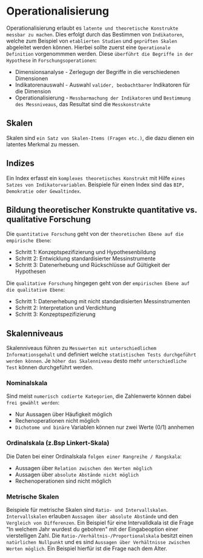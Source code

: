 # Operationalisierung
Operationalisierung erlaubt es `latente und theoretische Konstrukte messbar zu machen`. Dies erfolgt durch das Bestimmen von `Indikatoren`, welche zum Beispiel von `etablierten Studien` und `geprüften Skalen` abgeleitet werden können.
Hierbei sollte zuerst eine `Operationale Definition` vorgenommmen werden. Diese `überführt die Begriffe in der Hypothese` in `Forschungsoperationen`:
* Dimensionsanalyse - Zerlegugn der Begriffe in die verschiedenen Dimensionen
* Indikatorenauswahl - Auswahl `valider, beobachtbarer` Indikatoren für die Dimension
* Operationalisierung - `Messbarmachung der Indikatoren` und `Bestimmung des Messniveaus`, das Resultat sind die `Messkonstrukte`

## Skalen
Skalen sind `ein Satz von Skalen-Items (Fragen etc.)`, die dazu dienen ein latentes Merkmal zu messen.

## Indizes
Ein Index erfasst ein `komplexes theoretisches Konstrukt` mit Hilfe `eines Satzes von Indikatorvariablen`. Beispiele für einen Index sind das `BIP, Demokratie oder Gewaltindex`.

## Bildung theoretischer Konstrukte quantitative vs. qualitative Forschung
Die `quantitative Forschung` geht von der `theoretischen Ebene auf die empirische Ebene`:
* Schritt 1: Konzeptspezifizierung und Hypothesenbildung
* Schritt 2: Entwicklung standardisierter Messinstrumente
* Schritt 3: Datenerhebung und Rückschlüsse auf Gültigkeit der Hypothesen

Die `qualitative Forschung` hingegen geht von der `empirischen Ebene auf die qualitative Ebene`:
* Schritt 1: Datenerhebung mit nicht standardisierten Messinstrumenten
* Schritt 2: Interpretation und Verdichtung
* Schritt 3: Konzeptspezifizierung

## Skalenniveaus
Skalenniveaus führen zu `Messwerten mit unterschiedlichem Informationsgehalt` und definiert welche `statistischen Tests durchgeführt werden können`. Je `höher das Skalenniveau` desto mehr `unterschiedliche Test` können durchgeführt werden.

### Nominalskala
Sind meist `numerisch codierte Kategorien`, die Zahlenwerte können dabei `frei gewählt werden`:
* Nur Aussagen über Häufigkeit möglich
* Rechenoperationen nicht möglich
* `Dichotome und binäre` Variablen können nur zwei Werte (0/1) annhemen

### Ordinalskala (z.Bsp Linkert-Skala)
Die Daten bei einer Ordinalskala `folgen einer Rangreihe / Rangskala`:
* Aussagen über `Relation zwischen den Werten möglich`
* Aussagen über `absolute Abstände nicht möglich`
* Rechenoperationen sind nicht möglich

### Metrische Skalen
Beispiele für metrische Skalen sind `Ratio- und Intervallskalen`.
`Intervallskalen` erlauben `Aussagen über absolute Abstände` und den `Vergleich von Differenzen`. Ein Beispiel für eine Intervalldkala ist die Frage "In welchem Jahr wurdest du gebohren" mit der Eingabeoption einer vierstelligen Zahl.
Die `Ratio-/Verhältnis-/Proportionalskala` besitzt einen `natürlichen Nullpunkt` und es sind `Aussagen über Verhältnisse zwischen Werten möglich`. Ein Beispiel hierfür ist die Frage nach dem Alter.